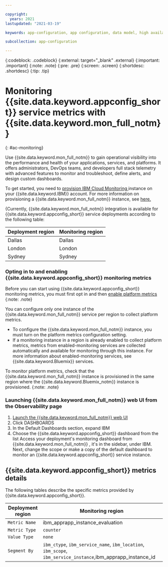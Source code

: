 ```yaml
---

copyright:
  years: 2021
lastupdated: "2021-03-19"

keywords: app-configuration, app configuration, data model, high availability, ha

subcollection: app-configuration

---
```


{:codeblock: .codeblock}
{:external: target="_blank" .external}
{:important: .important}
{:note: .note}
{:pre: .pre}
{:screen: .screen}
{:shortdesc: .shortdesc}
{:tip: .tip}

# Monitoring {{site.data.keyword.appconfig_short}} service metrics with {{site.data.keyword.mon_full_notm}}
{: #ac-monitoring}

<!-- All IBM Cloud® general availability (GA) services have a Service Level Agreement of 99.99% availability.  -->

Use {{site.data.keyword.mon_full_notm}} to gain operational visibility into the performance and health of your applications, services, and platforms. It offers administrators, DevOps teams, and developers full stack telemetry with advanced features to monitor and troubleshoot, define alerts, and design custom dashboards.

To get started, you need to [provision IBM Cloud Monitoring ](https://cloud.ibm.com/catalog/services/ibm-cloud-monitoring?callback=/observe/monitoring/create) instance on your {{site.data.keyword.IBM}} account. For more information on provisioning a {{site.data.keyword.mon_full_notm}} instance, see [here. ](https://test.cloud.ibm.com/docs/monitoring?topic=monitoring-provision)


{Currently, {{site.data.keyword.mon_full_notm}} integration is available for {{site.data.keyword.appconfig_short}} service deployments according to the following table:

| Deployment region    | Monitoring region |
|-------------|-------------|
| Dallas| Dallas |
| London| London|
| Sydney| Sydney|

### Opting in to and enabling {{site.data.keyword.appconfig_short}} monitoring metrics

Before you can start using {{site.data.keyword.appconfig_short}} monitoring metrics, you must first opt in and then [enable platform metrics](https://test.cloud.ibm.com/docs/monitoring?topic=monitoring-platform_metrics_enabling)
{:note: .note}

You can configure only one instance of the {{site.data.keyword.mon_full_notm}} service per region to collect platform metrics.
 - To configure the {{site.data.keyword.mon_full_notm}} instance, you must turn on the platform metrics configuration setting.
 - If a monitoring instance in a region is already enabled to collect platform metrics, metrics from enabled-monitoring services are collected automatically and available for monitoring through this instance. For more information about enabled-monitoring services, see {{site.data.keyword.Bluemix}} services.

 To monitor platform metrics, check that the {{site.data.keyword.mon_full_notm}} instance is provisioned in the same region where the {{site.data.keyword.Bluemix_notm}} instance is provisioned.
 {:note: .note}

 ### Launching {{site.data.keyword.mon_full_notm}} web UI from the Observability page

 1. [Launch the {{site.data.keyword.mon_full_notm}} web UI](https://test.cloud.ibm.com/docs/monitoring?topic=monitoring-launch)
 1. Click DASHBOARDS
 1. In the Default Dashboards section, expand IBM
 1. Choose the {{site.data.keyword.appconfig_short}} dashboard from the list
 Access your deployment's monitoring dashboard from {{site.data.keyword.mon_full_notm}} , it's in the sidebar, under IBM.
 Next, change the scope or make a copy of the default dashboard to monitor an {{site.data.keyword.appconfig_short}} service  instance.

  ## {{site.data.keyword.appconfig_short}} metrics details

  The following tables describe the specific metrics provided by {{site.data.keyword.appconfig_short}}.

  | Deployment region    | Monitoring region |
  |-------------|-------------|
  | `Metric Name`| ibm_apprapp_instance_evaluation |
  | `Metric Type`| `counter`|
  | `Value Type`| `none`|
  | `Segment By`| `ibm_ctype`, `ibm_service_name`, `ibm_location`, `ibm_scope`, `ibm_service_instance`,ibm_apprapp_instance_id|
